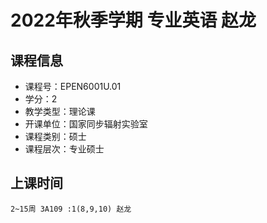 # 2022年秋季学期 专业英语 赵龙






## 课程信息

- 课程号：EPEN6001U.01
- 学分：2
- 教学类型：理论课
- 开课单位：国家同步辐射实验室
- 课程类别：硕士
- 课程层次：专业硕士

## 上课时间

```
2~15周 3A109 :1(8,9,10) 赵龙
```

